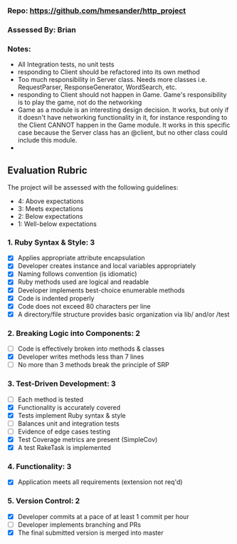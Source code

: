 ### Repo: https://github.com/hmesander/http_project

### Assessed By: Brian

### Notes:

* All Integration tests, no unit tests
* responding to Client should be refactored into its own method
* Too much responsibility in Server class. Needs more classes i.e. RequestParser, ResponseGenerator, WordSearch, etc.
* responding to Client should not happen in Game. Game's responsibility is to play the game, not do the networking
* Game as a module is an interesting design decision. It works, but only if it doesn't have networking functionality in it, for instance responding to the Client CANNOT happen in the Game module. It works in this specific case because the Server class has an @client, but no other class could include this module.
*

## Evaluation Rubric

The project will be assessed with the following guidelines:

* 4: Above expectations
* 3: Meets expectations
* 2: Below expectations
* 1: Well-below expectations

### 1. Ruby Syntax & Style: 3

- [x] Applies appropriate attribute encapsulation  
- [x] Developer creates instance and local variables appropriately
- [x] Naming follows convention (is idiomatic)
- [x] Ruby methods used are logical and readable  
- [x] Developer implements best-choice enumerable methods
- [x] Code is indented properly
- [x] Code does not exceed 80 characters per line
- [x] A directory/file structure provides basic organization via lib/ and/or /test

### 2. Breaking Logic into Components: 2

- [ ] Code is effectively broken into methods & classes
- [x] Developer writes methods less than 7 lines
- [ ] No more than 3 methods break the principle of SRP

### 3. Test-Driven Development: 3

- [ ] Each method is tested  
- [x] Functionality is accurately covered
- [x] Tests implement Ruby syntax & style   
- [ ] Balances unit and integration tests
- [ ] Evidence of edge cases testing
- [x] Test Coverage metrics are present (SimpleCov)
- [x] A test RakeTask is implemented

### 4. Functionality: 3

- [x] Application meets all requirements (extension not req'd)

### 5. Version Control: 2

- [x] Developer commits at a pace of at least 1 commit per hour
- [ ] Developer implements branching and PRs
- [x] The final submitted version is merged into master
